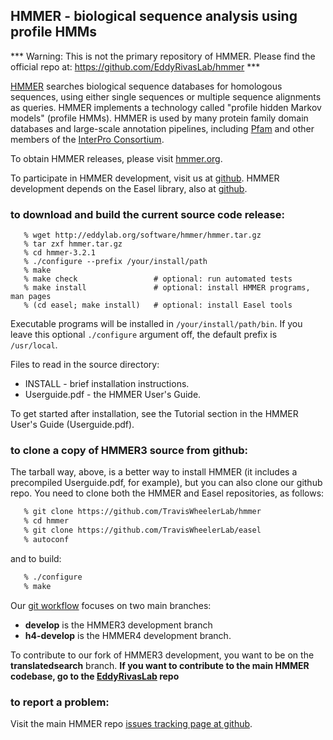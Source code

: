 ## HMMER - biological sequence analysis using profile HMMs

*** Warning:  This is not the primary repository of HMMER. Please find the official repo at: https://github.com/EddyRivasLab/hmmer ***

[HMMER](http://hmmer.org) searches biological sequence databases for
homologous sequences, using either single sequences or multiple
sequence alignments as queries. HMMER implements a technology called
"profile hidden Markov models" (profile HMMs). HMMER is used by many
protein family domain databases and large-scale annotation pipelines,
including [Pfam](http://pfam.xfam.org) and other members of the
[InterPro Consortium](http://www.ebi.ac.uk/interpro/).

To obtain HMMER releases, please visit [hmmer.org](http://hmmer.org).

To participate in HMMER development, visit us at
[github](https://github.com/EddyRivasLab/hmmer).  HMMER development
depends on the Easel library, also at
[github](https://github.com/EddyRivasLab/easel).


### to download and build the current source code release:

```
   % wget http://eddylab.org/software/hmmer/hmmer.tar.gz
   % tar zxf hmmer.tar.gz
   % cd hmmer-3.2.1
   % ./configure --prefix /your/install/path
   % make
   % make check                 # optional: run automated tests
   % make install               # optional: install HMMER programs, man pages
   % (cd easel; make install)   # optional: install Easel tools
``` 

Executable programs will be installed in `/your/install/path/bin`. If
you leave this optional `./configure` argument off, the default prefix
is `/usr/local`.

Files to read in the source directory:

   * INSTALL - brief installation instructions.
   * Userguide.pdf - the HMMER User's Guide.
 
To get started after installation, see the Tutorial section in the
HMMER User's Guide (Userguide.pdf).



### to clone a copy of HMMER3 source from github:

The tarball way, above, is a better way to install HMMER (it includes
a precompiled Userguide.pdf, for example), but you can also clone our
github repo. You need to clone both the HMMER and Easel repositories,
as follows:


```bash
   % git clone https://github.com/TravisWheelerLab/hmmer 
   % cd hmmer
   % git clone https://github.com/TravisWheelerLab/easel
   % autoconf
```

and to build:

```bash
   % ./configure
   % make
```

Our [git workflow](https://github.com/TravisWheelerLab/hmmer/wiki/Git-workflow)
focuses on two main branches:

 * **develop** is the HMMER3 development branch
 * **h4-develop** is the HMMER4 development branch.

To contribute to our fork of HMMER3 development, you want to be on the **translatedsearch**
branch. **If you want to contribute to the main HMMER codebase, go to the
[EddyRivasLab](https://github.com/EddyRivasLab) repo**


### to report a problem:

Visit the main HMMER repo
[issues tracking page at github](https://github.com/EddyRivasLab/hmmer/issues).


